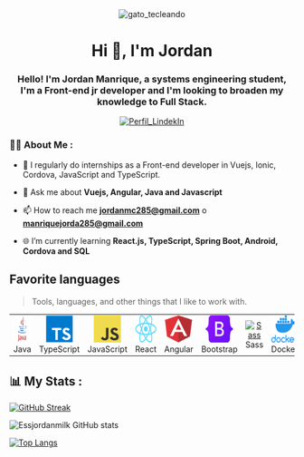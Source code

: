 <div id="header" align="center">
  <img src="https://gifdb.com/images/file/black-cat-typing-fast-z5sz7os422wrp0pt.gif" width="20%" alt="gato_tecleando">
  <h1 align="center" >Hi 👋, I'm Jordan</h1>
  <h3 align="center">Hello! I'm Jordan Manrique, a systems engineering student, I'm a Front-end jr developer and I'm looking to broaden my knowledge to Full Stack.</h3>
</div>

<div id="badge" align="center" target="_black">
<a href="https://www.linkedin.com/in/jordan-alexis-manrique-cruz-12888723a/"><img src="https://img.shields.io/badge/LinkedIn-0077B5?style=for-the-badge&logo=linkedin&logoColor=white" alt="Perfil_LindekIn"></a>
</div>
<div>
</div>

### 👨‍💻 About Me :

- 📝 I regularly do internships as a Front-end developer in Vuejs, Ionic, Cordova, JavaScript and TypeScript.

- 💬 Ask me about **Vuejs, Angular, Java and Javascript**

- 📫 How to reach me **jordanmc285@gmail.com** o **manriquejorda285@gmail.com**

- 🌐 I’m currently learning **React.js, TypeScript, Spring Boot, Android, Cordova and SQL**

<h2 align="left" id="macropower-tech">Favorite languages</h2>

> Tools, languages, and other things that I like to work with.

<table>
  <tr>
    <td align="center" width="96">
      <a href="#macropower-tech">
        <img src="./img/Java.png" width="48" height="48" alt="Java" />
      </a>
      <br>Java
    </td>
    <td align="center" width="96">
      <a href="#macropower-tech">
        <img src="./img/TypeScript.png" width="48" height="48" alt="TypeScript" />
      </a>
      <br>TypeScript
    </td>
    <td align="center" width="96">
      <a href="#macropower-tech">
        <img src="./img/JavaScript.png" width="48" height="48" alt="JavaScript" />
      </a>
      <br>JavaScript
    </td>
    <td align="center" width="96">
      <a href="#macropower-tech" >
        <img src="./img/React.png" width="48" height="48" alt="React" />
      </a>
      <br>React
    </td>
    <td align="center" width="96">
      <a href="#macropower-tech" >
        <img src="./img/Angular.png" width="48" height="48" alt="Angular" />
      </a>
      <br>Angular
    </td>
    <td align="center" width="96">
      <a href="#macropower-tech">
        <img src="./img/Bootstrap.png" width="48" height="48" alt="Bootstrap" />
      </a>
      <br>Bootstrap
    </td>
    <td align="center" width="96">
      <a href="#macropower-tech">
        <img src="./img/Sass.svg" width="48" height="48" alt="Sass" />
      </a>
      <br>Sass
    </td>
    <td align="center" width="96"> 
      <a href="#macropower-tech" >
        <img src="./img/Docker.webp" width="48" height="48" alt="Docker" />
      </a>
      <br>Docker
    </td>
    <td align="center"  width="96">
      <a href="#macropower-tech">
        <img src="./img/MySQL.png" width="48" height="48" alt="MySQL" />
      </a>
      <br>MySQL
    </td>
  </tr>
  <tr>
  </tr>
</table>
<h2>📊 My Stats :</h2>

[![GitHub Streak](https://streak-stats.demolab.com?user=Essjordanmilk&theme=vue-dark&locale=es&type=png)](https://git.io/streak-stats)

![Essjordanmilk GitHub stats](https://github-readme-stats.vercel.app/api?username=anuraghazra&show_icons=true&theme=radical)

[![Top Langs](https://github-readme-stats.vercel.app/api/top-langs/?username=anuraghazra)](https://github.com/anuraghazra/github-readme-stats)

